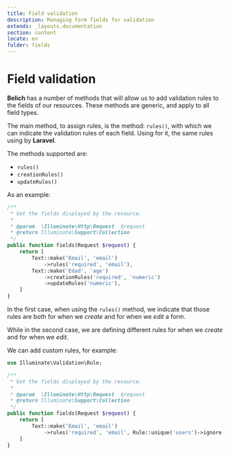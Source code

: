 ```yaml
---
title: Field validation
description: Managing form fields for validation
extends: _layouts.documentation
section: content
locate: en
folder: fields
---
```


# Field validation

**Belich** has a number of methods that will allow us to add validation rules to the fields of our resources. These methods are generic, and apply to all field types.

The main method, to assign rules, is the method: `rules()`, with which we can indicate the validation rules of each field. Using for it, the same rules using by **Laravel**.

The methods supported are:

- `rules()`
- `creationRules()`
- `updateRules()`

As an example:

```php
/**
 * Get the fields displayed by the resource.
 *
 * @param  \Illuminate\Http\Request  $request
 * @return Illuminate\Support\Collection
 */
public function fields(Request $request) {
    return [
        Text::make('Email', 'email')
            ->rules('required', 'email'),
        Text::make('Edad', 'age')
            ->creationRules('required', 'numeric')
            ->updateRules('numeric'),
    ]
}
```

In the first case, when using the `rules()` method, we indicate that those rules are both for when we *create* and for when we *edit* a form.

While in the second case, we are defining different rules for when we *create* and for when we *edit*.

We can add custom rules, for example:

```php
use Illuminate\Validation\Rule;

/**
 * Get the fields displayed by the resource.
 *
 * @param  \Illuminate\Http\Request  $request
 * @return Illuminate\Support\Collection
 */
public function fields(Request $request) {
    return [
        Text::make('Email', 'email')
            ->rules('required', 'email', Rule::unique('users')->ignore($request->user()->id)),
    ]
}
```

